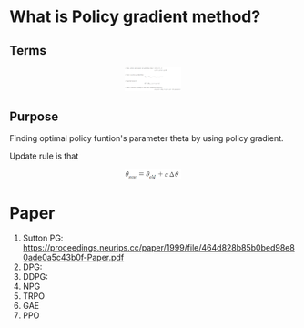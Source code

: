 # What is Policy gradient method?
## Terms
<p align="center"> <img src="./img/terms.png" alt="MLE" width="20%" height="20%"/> </p>

## Purpose
Finding optimal policy funtion's parameter theta by using policy gradient.

Update rule is that
<p align="center"> <img src="./img/update.png" alt="MLE" width="20%" height="20%"/> </p>

# Paper
1. Sutton PG: https://proceedings.neurips.cc/paper/1999/file/464d828b85b0bed98e80ade0a5c43b0f-Paper.pdf
3. DPG: 
4. DDPG: 
5. NPG
6. TRPO
7. GAE
8. PPO
